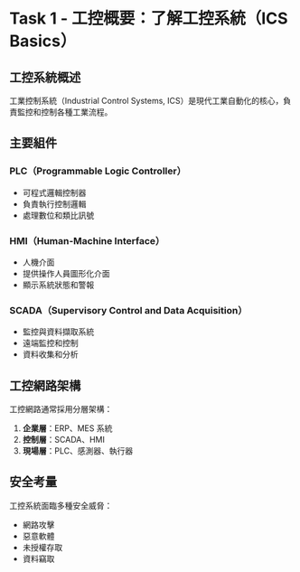 # Task 1 - 工控概要：了解工控系統（ICS Basics）

## 工控系統概述

工業控制系統（Industrial Control Systems, ICS）是現代工業自動化的核心，負責監控和控制各種工業流程。

## 主要組件

### PLC（Programmable Logic Controller）
- 可程式邏輯控制器
- 負責執行控制邏輯
- 處理數位和類比訊號

### HMI（Human-Machine Interface）
- 人機介面
- 提供操作人員圖形化介面
- 顯示系統狀態和警報

### SCADA（Supervisory Control and Data Acquisition）
- 監控與資料擷取系統
- 遠端監控和控制
- 資料收集和分析

## 工控網路架構

工控網路通常採用分層架構：
1. **企業層**：ERP、MES 系統
2. **控制層**：SCADA、HMI
3. **現場層**：PLC、感測器、執行器

## 安全考量

工控系統面臨多種安全威脅：
- 網路攻擊
- 惡意軟體
- 未授權存取
- 資料竊取